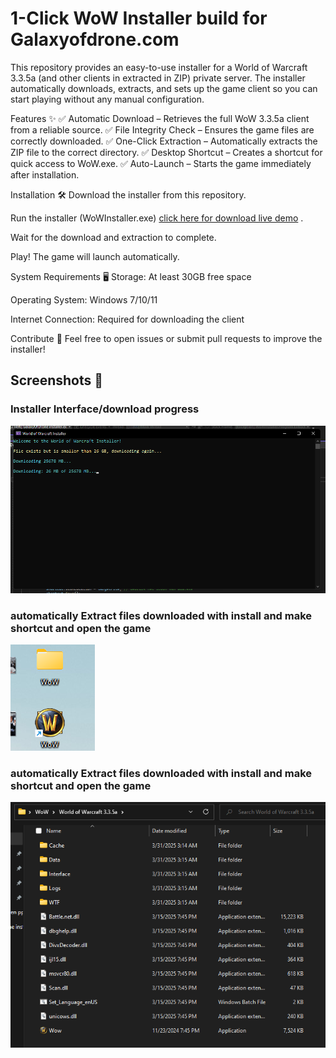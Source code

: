 # 1-Click WoW Installer build for Galaxyofdrone.com
This repository provides an easy-to-use installer for a World of Warcraft 3.3.5a (and other clients in extracted in ZIP) private server. The installer automatically downloads, extracts, and sets up the game client so you can start playing without any manual configuration.

Features ✨
✅ Automatic Download – Retrieves the full WoW 3.3.5a client from a reliable source.
✅ File Integrity Check – Ensures the game files are correctly downloaded.
✅ One-Click Extraction – Automatically extracts the ZIP file to the correct directory.
✅ Desktop Shortcut – Creates a shortcut for quick access to WoW.exe.
✅ Auto-Launch – Starts the game immediately after installation.

Installation 🛠️
Download the installer from this repository.

Run the installer (WoWInstaller.exe) [click here for download live demo](https://galaxyofdrone.com/download/GalaxyOfDrone%20installer.exe)
.

Wait for the download and extraction to complete.

Play! The game will launch automatically.

System Requirements 🖥️
Storage: At least 30GB free space

Operating System: Windows 7/10/11

Internet Connection: Required for downloading the client

Contribute 🤝
Feel free to open issues or submit pull requests to improve the installer!

## Screenshots 📸

### Installer Interface/download progress 
![WoW Installer](SCREENSHOT1.png)

### automatically Extract files downloaded with install and make shortcut and open the game  
![Download Progress](SCREENSHOT2.png)

### automatically Extract files downloaded with install and make shortcut and open the game
![Extracting Files](SCREENSHOT3.png)

